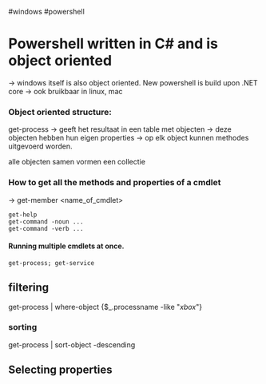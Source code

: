 #windows #powershell 
# Powershell written in C# and is object oriented
-> windows itself is also object oriented.
New powershell is build upon .NET core -> ook bruikbaar in linux, mac

### Object oriented structure:

get-process
-> geeft het resultaat in een table met objecten
-> deze objecten hebben hun eigen properties
-> op elk object kunnen methodes uitgevoerd worden.
 
alle objecten samen vormen een collectie

### How to get all the methods and properties of a cmdlet
-> get-member <name_of_cmdlet>

```
get-help
get-command -noun ...
get-command -verb ...
```

#### Running multiple cmdlets at once.
`get-process; get-service`

## filtering

get-process | where-object {$_.processname -like "*xbox*"}

### sorting

get-process | sort-object -descending
## Selecting properties
 
